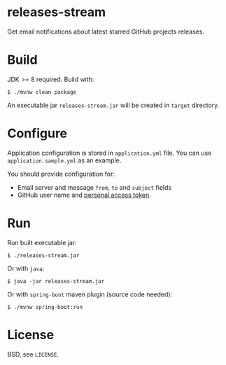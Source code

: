 releases-stream
===============

Get email notifications about latest starred GitHub projects releases.

Build
=====

JDK >= 8 required. Build with:

    $ ./mvnw clean package

An executable jar `releases-stream.jar` will be created in `target` directory.

Configure
=========

Application configuration is stored in `application.yml` file. You can use
`application.sample.yml` as an example.

You should provide configuration for:

* Email server and message `from`, `to` and `subject` fields
* GitHub user name and [personal access token](https://help.github.com/articles/creating-an-access-token-for-command-line-use/).

Run
===

Run built executable jar:

    $ ./releases-stream.jar
    
Or with `java`:

    $ java -jar releases-stream.jar

Or with `spring-boot` maven plugin (source code needed):

    $ ./mvnw spring-boot:run

License
=======

BSD, see `LICENSE`.
